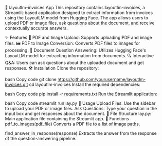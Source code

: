 🚀 layoutlm-invoices App
This repository contains layoutlm-invoices, a Streamlit-based application designed to extract information from invoices using the LayoutLM model from Hugging Face. The app allows users to upload PDF or image files, ask questions about the document, and receive contextually accurate answers.

✨ Features
📄 PDF and Image Upload: Supports uploading PDF and image files.
🖼️ PDF to Image Conversion: Converts PDF files to images for processing.
🧠 Document Question Answering: Utilizes Hugging Face's LayoutLM model for extracting information from documents.
🔍 Interactive Q&A: Users can ask questions about the uploaded document and get responses.
🛠️ Installation
Clone the repository:

bash
Copy code
git clone https://github.com/yourusername/layoutlm-invoices.git
cd layoutlm-invoices
Install the required dependencies:

bash
Copy code
pip install -r requirements.txt
Run the Streamlit application:

bash
Copy code
streamlit run lay.py
🚀 Usage
Upload Files: Use the sidebar to upload your PDF or image files.
Ask Questions: Type your question in the input box and get responses about the document.
📂 File Structure
lay.py: Main application file containing the Streamlit app.
🧩 Functions
pdf_to_images(pdf_file)
Converts a PDF file to a list of image paths.

find_answer_in_response(response)
Extracts the answer from the response of the question-answering pipeline.
